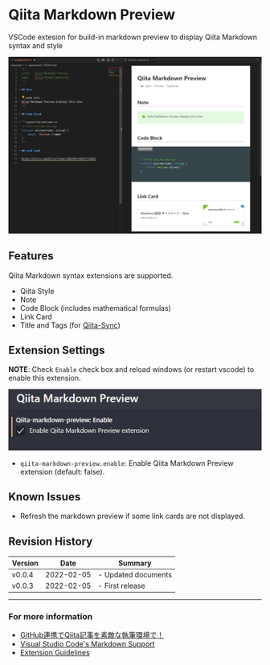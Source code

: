 # Qiita Markdown Preview

VSCode extesion for build-in markdown preview to display Qiita Markdown syntax and style

![Samples](img/qiita-markdown-preview-samples.png)

## Features

Qiita Markdown syntax extensions are supported.

- Qiita Style
- Note
- Code Block (includes mathematical formulas)
- Link Card
- Title and Tags (for [Qiita-Sync](https://github.com/ryokat3/qiita-sync))

## Extension Settings

**NOTE**: Check `Enable` check box and reload windows (or restart vscode) to enable this extension.   

![Setting](img/qiita-markdown-preview-setting.png)

- `qiita-markdown-preview.enable`: Enable Qiita Markdown Preview extension (default: false).

## Known Issues

- Refresh the markdown preview if some link cards are not displayed.

## Revision History

| Version  | Date       | Summary                                                           |
|----------|------------|-------------------------------------------------------------------|
| v0.0.4   | 2022-02-05 | - Updated documents                                               |
| v0.0.3   | 2022-02-05 | - First release                                                   |


-----------------------------------------------------------------------------------------------------------
### For more information

* [GitHub連携でQiita記事を素敵な執筆環境で！](https://qiita.com/ryokat3/items/d054b95f68810f70b136)
* [Visual Studio Code's Markdown Support](http://code.visualstudio.com/docs/languages/markdown)
* [Extension Guidelines](https://code.visualstudio.com/api/references/extension-guidelines)

